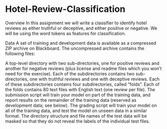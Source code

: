 # Hotel-Review-Classification
Overview
In this assignment we will write a  classifier to identify hotel reviews as either truthful or deceptive, and either positive or negative. We will be using the word tokens as features for classification.

Data
A set of training and development data is available as a compressed ZIP archive on Blackboard. The uncompressed archive contains the following files:

A top-level directory with two sub-directories, one for positive reviews and another for negative reviews (plus license and readme files which you won’t need for the exercise).
Each of the subdirectories contains two sub-directories, one with truthful reviews and one with deceptive reviews.
Each of these subdirectories contains four subdirectories, called “folds”.
Each of the folds contains 80 text files with English text (one review per file).
The submission script will train your model on part of the training data, and report results on the remainder of the training data (reserved as development data; see below). The grading script will train your model on all of the training data, and test the model on unseen data in a similar format. The directory structure and file names of the test data will be masked so that they do not reveal the labels of the individual test files.
